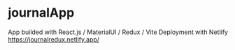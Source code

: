 ﻿# journalApp

App builded with React.js / MaterialUI / Redux / Vite
Deployment with Netlify https://journalredux.netlify.app/

